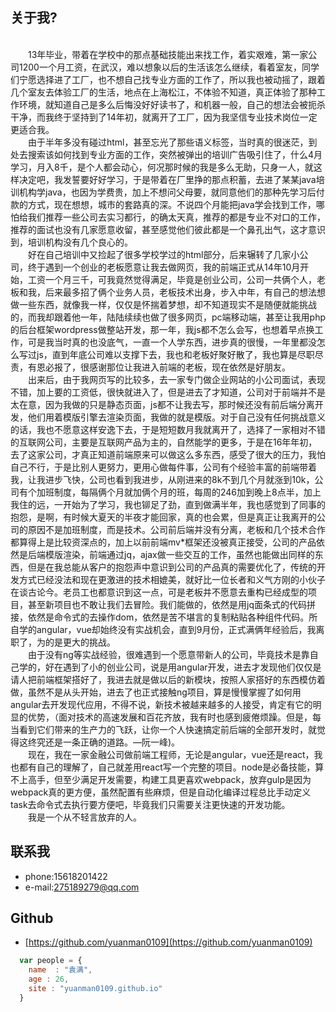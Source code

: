 ## 关于我?
</br>&ensp;&ensp;&ensp;&ensp;13年毕业，带着在学校中的那点基础技能出来找工作，着实艰难，第一家公司1200一个月工资，在武汉，难以想象以后的生活该怎么继续，看着室友，同学们宁愿选择进了工厂，也不想自己找专业方面的工作了，所以我也被动摇了，跟着几个室友去体验工厂的生活，地点在上海松江，不体验不知道，真正体验了那种工作环境，就知道自己是多么后悔没好好读书了，和机器一般，自己的想法会被扼杀干净，而我终于坚持到了14年初，就离开了工厂，因为我坚信专业技术岗位一定更适合我。
</br>&ensp;&ensp;&ensp;&ensp;由于半年多没有碰过html，甚至忘光了那些语义标签，当时真的很迷茫，到处去搜索该如何找到专业方面的工作，突然被弹出的培训广告吸引住了，什么4月学习，月入8千，是个人都会动心，何况那时候的我是多么无助，只身一人，就这样决定吧，我发誓要好好学习，于是带着在厂里挣的那点积蓄，去进了某某java培训机构学java，也因为学费贵，加上不想问父母要，就同意他们的那种先学习后付款的方式，现在想想，城市的套路真的深。不说四个月能把java学会找到工作，哪怕给我们推荐一些公司去实习都行，的确太天真，推荐的都是专业不对口的工作，推荐的面试也没有几家愿意收留，甚至感觉他们彼此都是一个鼻孔出气，这才意识到，培训机构没有几个良心的。
</br>&ensp;&ensp;&ensp;&ensp;好在自己培训中又捡起了很多学校学过的html部分，后来辗转了几家小公司，终于遇到一个创业的老板愿意让我去做网页，我的前端正式从14年10月开始，工资一个月三千，可我竟然觉得满足，毕竟是创业公司，公司一共俩个人，老板和我，后来最多招了俩个业务人员，老板技术出身，步入中年，有自己的想法想做一些东西，就像我一样，仅仅是怀揣着梦想，却不知道现实不是随便就能挑战的，而我却跟着他一年，陆陆续续也做了很多网页，pc端移动端，甚至让我用php的后台框架wordpress做整站开发，那一年，我js都不怎么会写，也想着早点换工作，可是我当时真的也没底气，一直一个人学东西，进步真的很慢，一年里都没怎么写过js，直到年底公司难以支撑下去，我也和老板好聚好散了，我也算是尽职尽责，有恩必报了，很感谢那位让我进入前端的老板，现在依然是好朋友。
</br>&ensp;&ensp;&ensp;&ensp;出来后，由于我网页写的比较多，去一家专门做企业网站的小公司面试，表现不错，加上要的工资低，很快就进入了，但是进去了才知道，公司对于前端并不是太在意，因为我做的只是静态页面，js都不让我去写，那时候还没有前后端分离开发，他们用着模版引擎去渲染页面，我做的就是模版。对于自己没有任何挑战意义的话，我也不愿意这样安逸下去，于是短短数月我就离开了，选择了一家相对不错的互联网公司，主要是互联网产品为主的，自然能学的更多，于是在16年年初，去了这家公司，才真正知道前端原来可以做这么多东西，感受了很大的压力，我怕自己不行，于是比别人更努力，更用心做每件事，公司有个经验丰富的前端带着我，让我进步飞快，公司也看到我进步，从刚进来的8k不到几个月就涨到10k，公司有个加班制度，每隔俩个月就加俩个月的班，每周的246加到晚上8点半，加上我住的远，一开始为了学习，我也铆足了劲，直到做满半年，我也感觉到了同事的抱怨，是啊，有时候大夏天的半夜才能回家，真的也会累，但是真正让我离开的公司的原因不是加班制度，而是技术。公司前后端并没有分离，老板和几个技术合作都算得上是比较资深点的，加上以前前端mv*框架还没被真正接受，公司的产品依然是后端模版渲染，前端通过jq，ajax做一些交互的工作，虽然也能做出同样的东西，但是在我总能从客户的抱怨声中意识到公司的产品真的需要优化了，传统的开发方式已经没法和现在更激进的技术相媲美，就好比一位长者和义气方刚的小伙子在谈古论今。老员工也都意识到这一点，可是老板并不愿意去重构已经成型的项目，甚至新项目也不敢让我们去冒险。我们能做的，依然是用jq面条式的代码拼接，依然是命令式的去操作dom，依然是苦不堪言的复制粘贴各种组件代码。所自学的angular，vue却始终没有实战机会，直到9月份，正式满俩年经验后，我离职了，为的是更大的挑战。
</br>&ensp;&ensp;&ensp;&ensp;由于没有ng等实战经验，很难遇到一个愿意带新人的公司，毕竟技术是靠自己学的，好在遇到了小的创业公司，说是用angular开发，进去才发现他们仅仅是请人把前端框架搭好了，我进去就是做以后的新模块，按照人家搭好的东西模仿着做，虽然不是从头开始，进去了也正式接触ng项目，算是慢慢掌握了如何用angular去开发现代应用，不得不说，新技术被越来越多的人接受，肯定有它的明显的优势，（面对技术的高速发展和百花齐放，我有时也感到疲倦烦躁。但是，每当看到它们带来的生产力的飞跃，让你一个人快速搞定前后端的全部开发时，就觉得这终究还是一条正确的道路。—阮一峰)。
</br>&ensp;&ensp;&ensp;&ensp;现在，我在一家金融公司做前端工程师，无论是angular，vue还是react，我也都有自己的理解了，自己就差用react写一个完整的项目。node是必备技能，算不上高手，但至少满足开发需要，构建工具更喜欢webpack，放弃gulp是因为webpack真的更方便，虽然配置有些麻烦，但是自动化编译过程总比手动定义task去命令式去执行要方便吧，毕竟我们只需要关注更快速的开发功能。
</br>&ensp;&ensp;&ensp;&ensp;我是一个从不轻言放弃的人。

## 联系我</br>
* phone:15618201422  
* e-mail:275189279@qq.com

## Github</br>
* [https://github.com/yuanman0109](https://github.com/yuanman0109) 

```javascript
  var people = {
    name  : "袁满",
    age : 26,
    site : "yuanman0109.github.io"
  }
```
